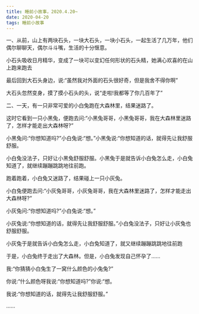 ```yaml
---
title: 睡前小故事，2020.4.20~
date: 2020-04-20
tags: 睡前小故事
---
```


一、从前，山上有两块石头，一块大石头，一块小石头，一起生活了几万年，他们偶尔聊聊天，偶尔斗斗嘴，生活的十分惬意。

小石头吸收日月精华，变成了一块可以变幻任何形状的石头精，她满心欢喜的在山上跑来跑去

最后回到大石头身边，说:“虽然我对外面的石头很好奇，但是我舍不得你啊”<!-- more -->

大石头忽然变身，摸了摸小石头的头，说“走啦!我都等了你几百年了”

二、一天，有一只非常可爱的小白兔跑在大森林里，结果迷路了。

这时它看到一只小黑兔，便跑去问:“小黑兔哥哥，小黑兔哥哥，我在大森林里迷路了，怎样才能走出大森林呀?”

小黑兔问:“你想知道吗?”小白兔说:“想。”小黑兔说:“你想知道的话，就得先让我舒服舒服。

小白兔没法子，只好让小黑兔舒服舒服。小黑兔于是就告诉小白兔怎么走，小白兔知道了，就继续蹦蹦跳跳地往前跑。

跑着跑着，小白兔又迷路了，结果碰上一只小灰兔。

小白兔便跑去问:“小灰兔哥哥，小灰兔哥哥，我在大森林里迷路了，怎样才能走出大森林呀?”

小灰兔问:“你想知道吗?”小白兔说:“想。”

小灰兔说:“你想知道的话，就得先让我舒服舒服。”小白兔没法子，只好让小灰兔也舒服舒服。

小灰兔于是就告诉小白兔怎么走，小白兔知道了，就又继续蹦蹦跳跳地往前跑

于是，小白兔终于走出了大森林。但是，小白兔发现自己怀孕了......



我:“你猜猜小白兔生了一窝什么颜色的小兔兔?”

你说:“什么颜色呀我说:“你想知道吗?”你说:“想。

我说:“你想知道的话，就得先让我舒服舒服。”

......
